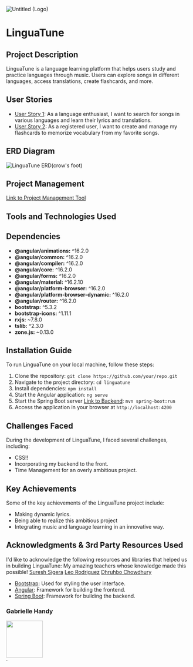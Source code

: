 
 ![Untitled (Logo)](https://github.com/GabrielleHandy/Linguatune-Front/assets/91081738/10bb69fe-cbb1-4c49-9ae6-4802b1e0fece)
# LinguaTune

## Project Description

LinguaTune is a language learning platform that helps users study and practice languages through music. Users can explore songs in different languages, access translations, create flashcards, and more.

## User Stories

- [User Story 1]([user-story-link-1](https://onedrive.live.com/redir?resid=18AC64F45B3A313A%211034&page=Edit&wd=target%28Untitled%20Section.one%7Cafd66f8e-0fdb-4ef0-a139-d94c86c14c0a%2FLinguaTune%20Concept%20and%20User%20Stories%7C6abc0c83-c308-4bf6-9efb-be04058843b0%2F%29&wdorigin=703)): As a language enthusiast, I want to search for songs in various languages and learn their lyrics and translations.
- [User Story 2]([user-story-link-2](https://onedrive.live.com/redir?resid=18AC64F45B3A313A%211034&page=Edit&wd=target%28Untitled%20Section.one%7Cafd66f8e-0fdb-4ef0-a139-d94c86c14c0a%2FLinguaTune%20Concept%20and%20User%20Stories%7C6abc0c83-c308-4bf6-9efb-be04058843b0%2F%29&wdorigin=703)): As a registered user, I want to create and manage my flashcards to memorize vocabulary from my favorite songs.

## ERD Diagram
![LinguaTune ERD(crow's foot)](https://github.com/GabrielleHandy/LinguaTune/assets/91081738/3ac670b9-8917-4336-af5a-19166ad4bcc8)



## Project Management

[Link to Project Management Tool](https://trello.com/invite/b/0kvNtG3d/ATTI0a35670936bb1c0ce2ac6e2a0a81947994F26865/linguatune-backend)

## Tools and Technologies Used

## Dependencies

- **@angular/animations:** ^16.2.0
- **@angular/common:** ^16.2.0
- **@angular/compiler:** ^16.2.0
- **@angular/core:** ^16.2.0
- **@angular/forms:** ^16.2.0
- **@angular/material:** ^16.2.10
- **@angular/platform-browser:** ^16.2.0
- **@angular/platform-browser-dynamic:** ^16.2.0
- **@angular/router:** ^16.2.0
- **bootstrap:** ^5.3.2
- **bootstrap-icons:** ^1.11.1
- **rxjs:** ~7.8.0
- **tslib:** ^2.3.0
- **zone.js:** ~0.13.0


## Installation Guide

To run LinguaTune on your local machine, follow these steps:

1. Clone the repository: `git clone https://github.com/your/repo.git`
2. Navigate to the project directory: `cd linguatune`
3. Install dependencies: `npm install`
4. Start the Angular application: `ng serve`
5. Start the Spring Boot server [Link to Backend](https://github.com/GabrielleHandy/LinguaTune): `mvn spring-boot:run`   
6. Access the application in your browser at `http://localhost:4200`


## Challenges Faced

During the development of LinguaTune, I faced several challenges, including:

- CSS!!
- Incorporating my backend to the front.
- Time Management for an overly ambitious project.

## Key Achievements

Some of the key achievements of the LinguaTune project include:

- Making dynamic lyrics.
- Being able to realize this ambitious project
- Integrating music and language learning in an innovative way.

## Acknowledgments & 3rd Party Resources Used

I'd like to acknowledge the following resources and libraries that helped us in building LinguaTune:
My amazing teachers whose knowledge made this possible!
[Suresh Sigera](https://git.generalassemb.ly/sureshmelvinsigera)
[Leo Rodriguez](https://git.generalassemb.ly/Leonardo)
[Dhruhbo Chowdhury](https://git.generalassemb.ly/dhrubo-chowdhury)

- [Bootstrap](https://getbootstrap.com): Used for styling the user interface.
- [Angular](https://angular.io): Framework for building the frontend.
- [Spring Boot](https://spring.io/projects/spring-boot): Framework for building the backend.




### Gabrielle Handy


[<img src="https://github.com/GabrielleHandy/LinguaTune/assets/91081738/bc9dbf65-eebf-46c1-bcbb-39533196ec28" height= "100" style="margin-bottom:-19px">](https://github.com/GabrielleHandy)

.
